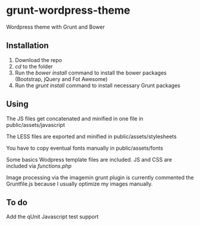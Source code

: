 # grunt-wordpress-theme
Wordpress theme with Grunt and Bower

## Installation

1. Download the repo
2. <i>cd</i> to the folder
3. Run the <i>bower install</i> command to install the bower packages (Bootstrap, jQuery and Fot Awesome)
4. Run the <i>grunt install</i> command to install necessary Grunt packages

## Using

The JS files get concatenated and minified in one file in public/assets/javascript

The LESS files are exported and minified in public/assets/stylesheets

You have to copy eventual fonts manually in public/assets/fonts

Some basics Wodpress template files are included. JS and CSS are included via <i>functions.php</i>

Image processing via the imagemin grunt plugin is currently commented the Gruntfile.js because I usually optimize my images manually.

## To do

Add the qUnit Javascript test support

